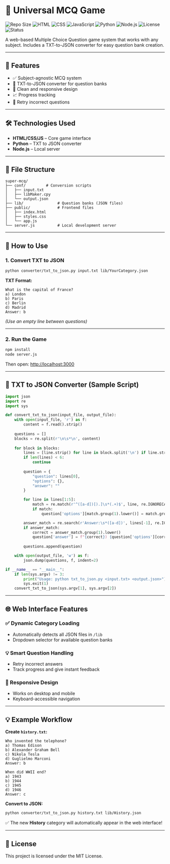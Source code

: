 # 🧠 Universal MCQ Game

![Repo Size](https://img.shields.io/github/repo-size/yourusername/universal-mcq-game?color=blue)
![HTML](https://img.shields.io/badge/HTML-%3C%2F%3E-orange?logo=html5)
![CSS](https://img.shields.io/badge/CSS-%3C%2F%3E-blue?logo=css3)
![JavaScript](https://img.shields.io/badge/JavaScript-%3C%2F%3E-yellow?logo=javascript)
![Python](https://img.shields.io/badge/Python-Converter-blue?logo=python)
![Node.js](https://img.shields.io/badge/Node.js-Backend-brightgreen?logo=node.js)
![License](https://img.shields.io/badge/license-MIT-blue.svg)
![Status](https://img.shields.io/badge/status-Active-brightgreen)

A web-based Multiple Choice Question game system that works with any subject. Includes a TXT-to-JSON converter for easy question bank creation.

---

## 🎯 Features

- ✅ Subject-agnostic MCQ system  
- 📁 TXT-to-JSON converter for question banks  
- 🎨 Clean and responsive design  
- 📈 Progress tracking  
- 🔄 Retry incorrect questions  

---

## 🛠️ Technologies Used

- **HTML/CSS/JS** – Core game interface  
- **Python** – TXT to JSON converter  
- **Node.js** – Local server  

---

## 📂 File Structure

```
super-mcq/
├── conf/         # Conversion scripts
│   ├── input.txt
│   ├── libMaker.cpy
│   └── output.json
├── lib/               # Question banks (JSON files)
├── public/            # Frontend files
│   ├── index.html
│   ├── styles.css
│   └── app.js
└── server.js          # Local development server
```

---

## 🚀 How to Use

### 1. Convert TXT to JSON

```bash
python converter/txt_to_json.py input.txt lib/YourCategory.json
```

**TXT Format:**
```
What is the capital of France?
a) London
b) Paris
c) Berlin
d) Madrid
Answer: b
```

*(Use an empty line between questions)*

---

### 2. Run the Game

```bash
npm install
node server.js
```

Then open: [http://localhost:3000](http://localhost:3000)

---

## 🔧 TXT to JSON Converter (Sample Script)

```python
import json
import re
import sys

def convert_txt_to_json(input_file, output_file):
    with open(input_file, 'r') as f:
        content = f.read().strip()
    
    questions = []
    blocks = re.split(r'\n\s*\n', content)
    
    for block in blocks:
        lines = [line.strip() for line in block.split('\n') if line.strip()]
        if len(lines) < 6:
            continue
        
        question = {
            "question": lines[0],
            "options": {},
            "answer": ""
        }

        for line in lines[1:5]:
            match = re.match(r'^([a-d])[).]\s*(.+)$', line, re.IGNORECASE)
            if match:
                question['options'][match.group(1).lower()] = match.group(2)

        answer_match = re.search(r'Answer:\s*([a-d])', lines[-1], re.IGNORECASE)
        if answer_match:
            correct = answer_match.group(1).lower()
            question['answer'] = f"{correct}) {question['options'][correct]}"
        
        questions.append(question)

    with open(output_file, 'w') as f:
        json.dump(questions, f, indent=2)

if __name__ == "__main__":
    if len(sys.argv) != 3:
        print("Usage: python txt_to_json.py <input.txt> <output.json>")
        sys.exit(1)
    convert_txt_to_json(sys.argv[1], sys.argv[2])
```

---

## 🌐 Web Interface Features

### ✅ Dynamic Category Loading

- Automatically detects all JSON files in `/lib`
- Dropdown selector for available question banks

### 💡 Smart Question Handling

- Retry incorrect answers
- Track progress and give instant feedback

### 📱 Responsive Design

- Works on desktop and mobile  
- Keyboard-accessible navigation  

---

## 💡 Example Workflow

**Create `history.txt`:**
```
Who invented the telephone?
a) Thomas Edison
b) Alexander Graham Bell
c) Nikola Tesla
d) Guglielmo Marconi
Answer: b

When did WWII end?
a) 1943
b) 1944
c) 1945
d) 1946
Answer: c
```

**Convert to JSON:**
```bash
python converter/txt_to_json.py history.txt lib/History.json
```

✅ The new **History** category will automatically appear in the web interface!

---

## 📜 License

This project is licensed under the MIT License.
